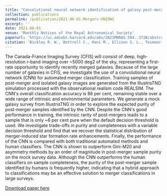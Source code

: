 ```yaml
---
title: "Convolutional neural network identification of galaxy post-mergers in UNIONS using IllustrisTNG"
collection: publications
permalink: /publication/2021-06-01-Mergers-UNIONS
excerpt: ''
date: 2021-06-01
venue: 'Monthly Notices of the Royal Astronomical Society'
paperurl: 'https://ui.adsabs.harvard.edu/abs/2021MNRAS.504..372B/abstract'
citation: 'Bickley R. W., Bottrell C., Hani M., Ellison S. L., Teimoorinia H., Yi K. M., Wilkinson S., Gwyn S., and Hudson M. J. (2021). Convolutional neural network identification of galaxy post-mergers in UNIONS using IllustrisTNG. <i>MNRAS</i>. 504, 372-392'
---
```

The Canada-France Imaging Survey (CFIS) will consist of deep, high-resolution r-band imaging over ~5000 deg2 of the sky, representing a first-rate opportunity to identify recently merged galaxies. Because of the large number of galaxies in CFIS, we investigate the use of a convolutional neural network (CNN) for automated merger classification. Training samples of post-merger and isolated galaxy images are generated from the IllustrisTNG simulation processed with the observational realism code REALSIM. The CNN's overall classification accuracy is 88 per cent, remaining stable over a wide range of intrinsic and environmental parameters. We generate a mock galaxy survey from IllustrisTNG in order to explore the expected purity of post-merger samples identified by the CNN. Despite the CNN's good performance in training, the intrinsic rarity of post-mergers leads to a sample that is only ~6 per cent pure when the default decision threshold is used. We investigate trade-offs in purity and completeness with a variable decision threshold and find that we recover the statistical distribution of merger-induced star formation rate enhancements. Finally, the performance of the CNN is compared with both traditional automated methods and human classifiers. The CNN is shown to outperform Gini-M20 and asymmetry methods by an order of magnitude in post-merger sample purity on the mock survey data. Although the CNN outperforms the human classifiers on sample completeness, the purity of the post-merger sample identified by humans is frequently higher, indicating that a hybrid approach to classifications may be an effective solution to merger classifications in large surveys.

[Download paper here](https://ui.adsabs.harvard.edu/abs/2021MNRAS.504..372B/abstract)